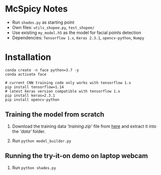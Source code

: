 # McSpicy Notes
- Run ```shades.py``` as starting point
- Own files: ```utils_shopee.py```, ```test_shopee/```
- Use existing ```my_model.h5``` as the model for facial points detection
- Dependencies: ```Tensorflow 1.x```, ```Keras 2.3.1```, ```opencv-python```, ```Numpy```

# Installation
    conda create -n face python=3.7 -y
    conda activate face

    # current CNN training code only works with tensorflow 1.x
    pip install tensorflow=1.14
    # latest keras version compatible with tensorflow 1.x
    pip install keras=2.3.1
    pip install opencv-python

## Training the model from scratch
1. Download the training data  _'training.zip'_ file from [here](https://www.kaggle.com/c/facial-keypoints-detection/data) and extract it into the _'data'_ folder.

2. Run ``` python model_builder.py ```

## Running the try-it-on demo on laptop webcam
1. Run ``` python shades.py ```

